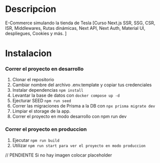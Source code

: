 # Descripcion

E-Commerce simulando la tienda de Tesla [Curso Next.js SSR, SSG, CSR, ISR, Middlewares, Rutas dinámicas, Next API, Next Auth, Material UI, despliegues, Cookies y más. ]

# Instalacion

### Correr el proyecto en desarrollo

1. Clonar el repositorio
2. Cambiar nombre del archivo .env.template y copiar tus credenciales
3. Instalar dependencias `npm install`
4. Levantar la base de datos con `docker compose up -d`
5. Ejecturar SEED `npm run seed`
6. Correr las migraciones de Prisma a la DB con `npx prisma migrate dev`
7. Limpiar el storage de la app.
8. Correr el proyecto en modo desarrollo con npm run dev

### Correr el proyecto en produccion

1. Ejecutar `npm run build`
2. Utilizar `npm run start para ver el proyecto en modo produccion`




// PENDIENTE
Si no hay imagen colocar placeholder
